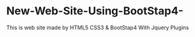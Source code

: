# New-Web-Site-Using-BootStap4-

This is web site made by HTML5 CSS3 & BootStap4 With Jquery Plugins
